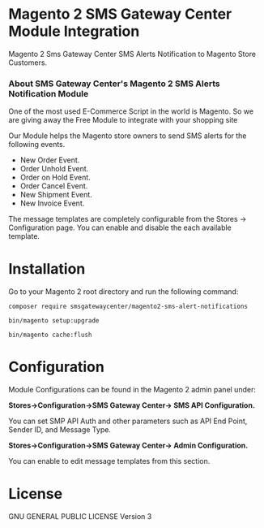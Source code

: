 # Magento 2 SMS Gateway Center Module Integration

Magento 2 Sms Gateway Center SMS Alerts Notification to Magento Store Customers.

### About SMS Gateway Center's Magento 2 SMS Alerts Notification Module

One of the most used E-Commerce Script in the world is Magento. So we are giving away the Free Module to integrate with your shopping site 

Our Module helps the Magento store owners to send SMS alerts for the following events.

* New Order Event.
* Order Unhold Event.
* Order on Hold Event.
* Order Cancel Event.
* New Shipment Event.
* New Invoice Event.

The message templates are completely configurable from the Stores -&gt; Configuration page. You can enable and disable the each available template.


# Installation
 
Go to your Magento 2 root directory and run the following command:

```composer require smsgatewaycenter/magento2-sms-alert-notifications```

```bin/magento setup:upgrade```

```bin/magento cache:flush```

# Configuration

Module Configurations can be found in the Magento 2 admin panel under:

**Stores->Configuration->SMS Gateway Center-> SMS API Configuration.**

You can set SMP API Auth and other parameters such as API End Point, Sender ID, and Message Type.


**Stores->Configuration->SMS Gateway Center-> Admin Configuration.**

You can enable to edit message templates from this section.


# License

GNU GENERAL PUBLIC LICENSE Version 3
